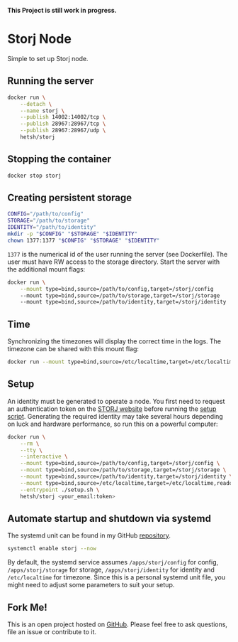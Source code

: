 **This Project is still work in progress.**

# Storj Node
Simple to set up Storj node.

## Running the server
```bash
docker run \
    --detach \
    --name storj \
    --publish 14002:14002/tcp \
    --publish 28967:28967/tcp \
    --publish 28967:28967/udp \
    hetsh/storj
```

## Stopping the container
```bash
docker stop storj
```

## Creating persistent storage
```bash
CONFIG="/path/to/config"
STORAGE="/path/to/storage"
IDENTITY="/path/to/identity"
mkdir -p "$CONFIG" "$STORAGE" "$IDENTITY"
chown 1377:1377 "$CONFIG" "$STORAGE" "$IDENTITY"
```
`1377` is the numerical id of the user running the server (see Dockerfile).
The user must have RW access to the storage directory.
Start the server with the additional mount flags:
```bash
docker run \
    --mount type=bind,source=/path/to/config,target=/storj/config
    --mount type=bind,source=/path/to/storage,target=/storj/storage
    --mount type=bind,source=/path/to/identity,target=/storj/identity ...
```

## Time
Synchronizing the timezones will display the correct time in the logs.
The timezone can be shared with this mount flag:
```bash
docker run --mount type=bind,source=/etc/localtime,target=/etc/localtime,readonly ...
```

## Setup
An identity must be generated to operate a node.
You first need to request an authentication token on the [STORJ website](https://www.storj.io/host-a-node) before running the [setup script](https://github.com/Hetsh/docker-storj/blob/master/setup.sh).
Generating the required identity may take several hours depending on luck and hardware performance, so run this on a powerful computer:
```bash
docker run \
    --rm \
    --tty \
    --interactive \
    --mount type=bind,source=/path/to/config,target=/storj/config \
    --mount type=bind,source=/path/to/storage,target=/storj/storage \
    --mount type=bind,source=/path/to/identity,target=/storj/identity \
    --mount type=bind,source=/etc/localtime,target=/etc/localtime,readonly \
    --entrypoint ./setup.sh \
    hetsh/storj <your_email:token>
```

## Automate startup and shutdown via systemd
The systemd unit can be found in my GitHub [repository](https://github.com/Hetsh/docker-storj).
```bash
systemctl enable storj --now
```
By default, the systemd service assumes `/apps/storj/config` for config, `/apps/storj/storage` for storage, `/apps/storj/identity` for identity and `/etc/localtime` for timezone.
Since this is a personal systemd unit file, you might need to adjust some parameters to suit your setup.

## Fork Me!
This is an open project hosted on [GitHub](https://github.com/Hetsh/docker-storj).
Please feel free to ask questions, file an issue or contribute to it.
